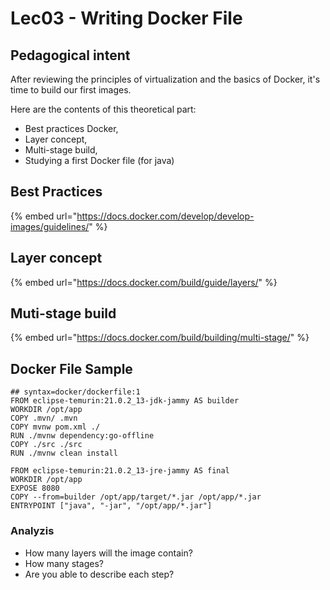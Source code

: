 # Lec03 - Writing Docker File

## Pedagogical intent

After reviewing the principles of virtualization and the basics of Docker, it's time to build our first images.

Here are the contents of this theoretical part:

* Best practices Docker,
* Layer concept,
* Multi-stage build,
* Studying a first Docker file (for java)

## Best Practices

{% embed url="https://docs.docker.com/develop/develop-images/guidelines/" %}

## Layer concept

{% embed url="https://docs.docker.com/build/guide/layers/" %}

## Muti-stage build

{% embed url="https://docs.docker.com/build/building/multi-stage/" %}

## Docker File Sample

```docker
## syntax=docker/dockerfile:1
FROM eclipse-temurin:21.0.2_13-jdk-jammy AS builder
WORKDIR /opt/app
COPY .mvn/ .mvn
COPY mvnw pom.xml ./
RUN ./mvnw dependency:go-offline
COPY ./src ./src
RUN ./mvnw clean install

FROM eclipse-temurin:21.0.2_13-jre-jammy AS final
WORKDIR /opt/app
EXPOSE 8080
COPY --from=builder /opt/app/target/*.jar /opt/app/*.jar
ENTRYPOINT ["java", "-jar", "/opt/app/*.jar"]
```

### Analyzis

* How many layers will the image contain?
* How many stages?
* Are you able to describe each step?




